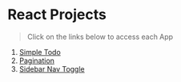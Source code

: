 # React Projects

> Click on the links below to access each App

1. [Simple Todo](https://aman-maharshi.github.io/react-js-hands-on/todo-simple/build/)
1. [Pagination](https://aman-maharshi.github.io/react-js-hands-on/pagination/build/)
1. [Sidebar Nav Toggle](https://aman-maharshi.github.io/react-js-hands-on/sidebar-nav-menu/build/)
